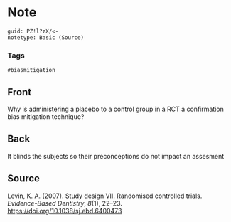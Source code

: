 # Note
```
guid: PZ!l?zX/<-
notetype: Basic (Source)
```

### Tags
```
#biasmitigation
```

## Front
Why is administering a placebo to a control group in a RCT a confirmation bias mitigation technique?

## Back
It blinds the subjects so their preconceptions do not impact an assesment

## Source

<div><div>
<div>Levin, K. A. (2007). Study design VII. Randomised controlled trials. <i>Evidence-Based Dentistry</i>, <i>8</i>(1), 22–23. <a href="https://doi.org/10.1038/sj.ebd.6400473">https://doi.org/10.1038/sj.ebd.6400473</a></div>
</div></div>

